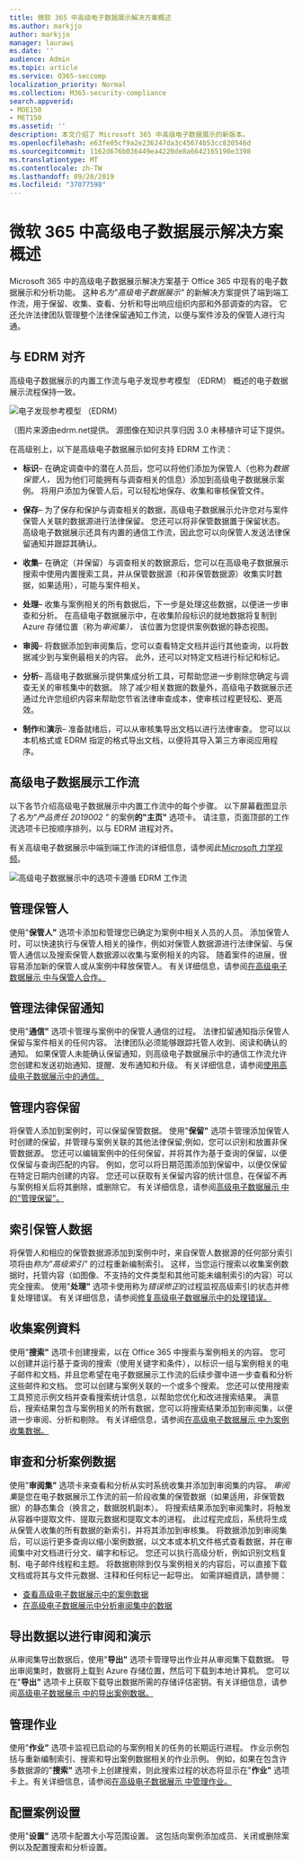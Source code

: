 ```yaml
---
title: 微软 365 中高级电子数据展示解决方案概述
ms.author: markjjo
author: markjjo
manager: laurawi
ms.date: ''
audience: Admin
ms.topic: article
ms.service: O365-seccomp
localization_priority: Normal
ms.collection: M365-security-compliance
search.appverid:
- MOE150
- MET150
ms.assetid: ''
description: 本文介绍了 Microsoft 365 中高级电子数据展示的新版本。
ms.openlocfilehash: e63fe05cf9a2e236247da3c45674b53cc830546d
ms.sourcegitcommit: 1162d676b036449ea4220de8a6642165190e3398
ms.translationtype: MT
ms.contentlocale: zh-TW
ms.lasthandoff: 09/20/2019
ms.locfileid: "37077598"
---
```

# <a name="overview-of-the-advanced-ediscovery-solution-in-microsoft-365"></a>微软 365 中高级电子数据展示解决方案概述

Microsoft 365 中的高级电子数据展示解决方案基于 Office 365 中现有的电子数据展示和分析功能。 这种*名为"高级电子数据展示"* 的新解决方案提供了端到端工作流，用于保留、收集、查看、分析和导出响应组织内部和外部调查的内容。 它还允许法律团队管理整个法律保留通知工作流，以便与案件涉及的保管人进行沟通。 

## <a name="alignment-with-edrm"></a>与 EDRM 对齐

高级电子数据展示的内置工作流与电子发现参考模型 （EDRM） 概述的电子数据展示流程保持一致。 

![电子发现参考模型 （EDRM）](media/EDRMv1.png)

（图片来源由edrm.net提供。 源图像在知识共享归因 3.0 未移植许可证下提供。

在高级别上，以下是高级电子数据展示如何支持 EDRM 工作流：

- **标识**– 在确定调查中的潜在人员后，您可以将他们添加为保管人（也称为*数据保管人，* 因为他们可能拥有与调查相关的信息）添加到高级电子数据展示案例。 将用户添加为保管人后，可以轻松地保存、收集和审核保管文件。

- **保存**– 为了保存和保护与调查相关的数据，高级电子数据展示允许您对与案件保管人关联的数据源进行法律保留。 您还可以将非保管数据置于保留状态。 高级电子数据展示还具有内置的通信工作流，因此您可以向保管人发送法律保留通知并跟踪其确认。

- **收集**– 在确定（并保留）与调查相关的数据源后，您可以在高级电子数据展示搜索中使用内置搜索工具，并从保管数据源（和非保管数据源）收集实时数据，如果适用），可能与案件相关。

- **处理**– 收集与案例相关的所有数据后，下一步是处理这些数据，以便进一步审查和分析。 在高级电子数据展示中，在收集阶段标识的就地数据将复制到 Azure 存储位置（称为*审阅集），* 该位置为您提供案例数据的静态视图。 
 
- **审阅**– 将数据添加到审阅集后，您可以查看特定文档并运行其他查询，以将数据减少到与案例最相关的内容。 此外，还可以对特定文档进行标记和标记。
 
- **分析**– 高级电子数据展示提供集成分析工具，可帮助您进一步剔除您确定与调查无关的审核集中的数据。 除了减少相关数据的数量外，高级电子数据展示还通过允许您组织内容来帮助您节省法律审查成本，使审核过程更轻松、更高效。

- **制作**和**演示**– 准备就绪后，可以从审核集导出文档以进行法律审查。 您可以以本机格式或 EDRM 指定的格式导出文档，以便将其导入第三方审阅应用程序。

## <a name="advanced-ediscovery-workflow"></a>高级电子数据展示工作流

以下各节介绍高级电子数据展示中内置工作流中的每个步骤。 以下屏幕截图显示了*名为"产品责任 2019002 "* 的案例**的"主页"** 选项卡。 请注意，页面顶部的工作流选项卡已按顺序排列，以与 EDRM 进程对齐。 

有关高级电子数据展示中端到端工作流的详细信息，请参阅此[Microsoft 力学视频](https://go.microsoft.com/fwlink/?linkid=2066133)。 

![高级电子数据展示中的选项卡遵循 EDRM 工作流](media/aedisco-homepage-1.png)

## <a name="managing-custodians"></a>管理保管人

使用"**保管人"** 选项卡添加和管理您已确定为案例中相关人员的人员。 添加保管人时，可以快速执行与保管人相关的操作，例如对保管人数据源进行法律保留、与保管人通信以及搜索保管人数据源以收集与案例相关的内容。 随着案件的进展，很容易添加新的保管人或从案例中释放保管人。 有关详细信息，请参阅[在高级电子数据展示 中与保管人合作。](managing-custodians.md)

## <a name="managing-legal-hold-notifications"></a>管理法律保留通知

使用"**通信"** 选项卡管理与案例中的保管人通信的过程。 法律扣留通知指示保管人保留与案件相关的任何内容。 法律团队必须能够跟踪托管人收到、阅读和确认的通知。 如果保管人未能确认保留通知，则高级电子数据展示中的通信工作流允许您创建和发送初始通知、提醒、发布通知和升级。 有关详细信息，请参阅[使用高级电子数据展示中的通信。](managing-custodian-communications.md)

## <a name="managing-content-preservation"></a>管理内容保留

将保管人添加到案例时，可以保留保管数据。 使用"**保留"** 选项卡管理添加保管人时创建的保留，并管理与案例关联的其他法律保留;例如，您可以识别和放置非保管数据源。 您还可以编辑案例中的任何保留，并将其作为基于查询的保留，以便仅保留与查询匹配的内容。 例如，您可以将日期范围添加到保留中，以便仅保留在特定日期内创建的内容。 您还可以获取有关保留内容的统计信息，在保留不再与案例相关后将其删除，或删除它。 有关详细信息，请参阅[高级电子数据展示 中的"管理保留"。](managing-holds.md)

## <a name="indexing-custodian-data"></a>索引保管人数据

将保管人和相应的保管数据源添加到案例中时，来自保管人数据源的任何部分索引项将由*称为"高级索引"* 的过程重新编制索引。 这样，当您运行搜索以收集案例数据时，托管内容（如图像、不支持的文件类型和其他可能未编制索引的内容）可以完全搜索。 使用"**处理"** 选项卡使用称为*错误修正*的过程监视高级索引的状态并修复处理错误。 有关详细信息，请参阅[修复高级电子数据展示中的处理错误。](processing-data-for-case.md)

## <a name="collecting-case-data"></a>收集案例資料

使用"**搜索"** 选项卡创建搜索，以在 Office 365 中搜索与案例相关的内容。 您可以创建并运行基于查询的搜索（使用关键字和条件），以标识一组与案例相关的电子邮件和文档，并且您希望在电子数据展示工作流的后续步骤中进一步查看和分析这些邮件和文档。 您可以创建与案例关联的一个或多个搜索。 您还可以使用搜索工具预览示例文档并查看搜索统计信息，以帮助您优化和改进搜索结果。 满意后，搜索结果包含与案例相关的所有数据，您可以将搜索结果添加到审阅集，以便进一步审阅、分析和剔除。 有关详细信息，请参阅[在高级电子数据展示 中为案例收集数据。](collecting-data-for-ediscovery.md)

## <a name="reviewing-and-analyzing-case-data"></a>审查和分析案例数据

使用"**审阅集"** 选项卡来查看和分析从实时系统收集并添加到审阅集的内容。 *审阅集*是您在电子数据展示工作流的前一阶段收集的保管数据（如果适用，非保管数据）的静态集合（换言之，数据脱机副本）。 将搜索结果添加到审阅集时，将触发从容器中提取文件、提取元数据和提取文本的进程。 此过程完成后，系统将生成从保管人收集的所有数据的新索引，并将其添加到审核集。 将数据添加到审阅集后，可以运行更多查询以缩小案例数据，以文本或本机文件格式查看数据，并在审阅集中对文档进行分文、编字和标记。 您还可以执行高级分析，例如识别文档复制、电子邮件线程和主题。 将数据剔除到仅与案例相关的内容后，可以直接下载文档或将其与文件元数据、注释和任何标记一起导出。 如需詳細資訊，請參閱：

- [查看高级电子数据展示中的案例数据](reviewing-data-in-review-set.md)
- [在高级电子数据展示中分析审阅集中的数据](analyzing-data-in-review-set.md)

## <a name="exporting-data-for-review-and-presentation"></a>导出数据以进行审阅和演示

从审阅集导出数据后，使用"**导出"** 选项卡管理导出作业并从审阅集下载数据。 导出审阅集时，数据将上载到 Azure 存储位置，然后可下载到本地计算机。 您可以在"**导出"** 选项卡上获取下载导出数据所需的存储评估密钥。有关详细信息，请参阅[高级电子数据展示 中的导出案例数据。](exporting-data-ediscover20.md)

## <a name="managing-jobs"></a>管理作业

使用"**作业"** 选项卡监视已启动的与案例相关的任务的长期运行进程。 作业示例包括与重新编制索引、搜索和导出案例数据相关的作业示例。 例如，如果在包含许多数据源的"**搜索"** 选项卡上创建搜索，则此搜索过程的状态将显示在"**作业"** 选项卡上。有关详细信息，请参阅[在高级电子数据展示 中管理作业。](managing-jobs-ediscovery20.md)

## <a name="configuring-case-settings"></a>配置案例设置

使用"**设置"** 选项卡配置大小写范围设置。 这包括向案例添加成员、关闭或删除案例以及配置搜索和分析设置。
